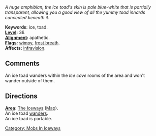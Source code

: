 *A huge amphibian, the ice toad's skin is pale blue-white that is
partially transparent, allowing you a good view of all the yummy toad
innards concealed beneath it.*

**Keywords:** ice, toad.  
**[Level](Level.md "wikilink"):** 36.  
**[Alignment](Alignment.md "wikilink"):** apathetic.  
**[Flags](:Category:_Mob_Types.md "wikilink"):**
[wimpy](Wimpy_Mobs.md "wikilink"), [frost
breath](Breathing_Mobs.md "wikilink").  
**Affects:** [infravision](Infravision.md "wikilink").  

## Comments

An ice toad wanders within the *Ice cave* rooms of the area and won't
wander outside of them.

## Directions

**[Area](:Category:_Areas.md "wikilink"):** [The
Iceways](:Category:_Iceways.md "wikilink")
([Map](Iceways_Map.md "wikilink")).  
An ice toad [wanders](Wandering_Mobs.md "wikilink").  
An ice toad is portable.  

[Category: Mobs In Iceways](Category:_Mobs_In_Iceways "wikilink")
